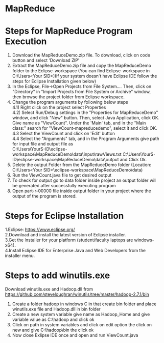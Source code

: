 # MapReduce

# Steps for MapReduce Program Execution

1. Download the MapReduceDemo.zip file. To download, click on code button and select 'Download ZIP'
2. Extract the MapReduceDemo.zip file and copy the MapReduceDemo folder to the Eclipse-workspace (You can find Eclipse-workspace in C:\Users\<Your SID>\)(if your system doesn't have Eclipse IDE follow the steps for Eclipse Installation given below)
3. In the Eclipse, File->Open Projects from File System.... Then, click on "Directory" in "Import Projects from File System or Archive" window, then browse the project folder from Eclipse workspace. 
4. Change the program arguments by following below steps <br>
    4.1) Right click on the project select Properties <br>
    4.2) Select Run/Debug settings  in the "Properties for MapReduceDemo" window, and click "New" button. Then, select Java Application, click OK. Give name as "ViewCount". Under the 'Main' tab, and in the "Main class:" search for "ViewCount-mapreducedemo", select it and click OK.  <br>
    4.3 Select the ViewCount and click on 'Edit' button <br>
    4.4 Select the "Arguments" tab, and in the Program Arguments give path for input file and output file as <br>
    C:\Users\YourS-ID\eclipse-workspace\MapReduceDemo\data\input\rawViews.txt C:\Users\YourS-ID\eclipse-workspace\MapReduceDemo\data\output and Click Ok.<br> 
5. Delete the output Folder from the MapReduceDemo folder (Location: C:\Users\<Your SID>\eclipse-workspace\MapReduceDemo\data)
6. Run the ViewCount.java file to get desired output
7. To check for output go to data folder inside project an output folder will be generated after successfully executing program 
8. Open part-r-00000 file inside output folder in your project where the output of the program is stored.


# Steps for Eclipse Installation
1.Eclipse: https://www.eclipse.org/ <br>
2.Download and install the latest version of Eclipse installer. <br>
3.Get the Installer for your platform (student/faculty laptops are windows-x64). <br>
4.Install Eclipse IDE for Enterprise Java and Web Developers from the installer menu. <br>

# Steps to add winutils.exe
Download winutils.exe and Hadoop.dll from https://github.com/steveloughran/winutils/tree/master/hadoop-2.7.1/bin <br>
1. Create a folder hadoop  in windows C in that create bin folder and place winutils.exe file and Hadoop.dll in bin folder <br>
2. Create a new system variable give name as Hadoop_Home and give variable value as C:\hadoop and click ok <br>
3. Click on path in system variables and click on edit option the click on new and give C:\hadoop\bin the click ok <br>
4. Now close Exlipse IDE once and open and run ViewCount.java

